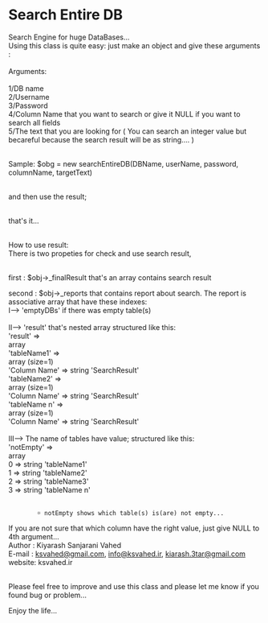 Search Entire DB
===

Search Engine for huge DataBases...<br>
Using this class is quite easy: just make an object and give these arguments :
<br><br>
Arguments:
<br><br>
1/DB name<br>
2/Username<br>
3/Password<br>
4/Column Name that you want to search or give it NULL if you want to search all fields<br>
5/The text that you are looking for ( You can search an integer value but becareful because the search result will be as string.... )<br><br>

Sample: $obg = new searchEntireDB(DBName, userName, password, columnName, targetText)<br><br>

and then use the result;<br><br>

that's it...<br><br>

How to use result:<br>
There is two propeties for check and use search result,<br><br>

first : $obj->_finalResult that's an array contains search result

second : $obj->_reports that contains report about search. The report is associative array that have these indexes:<br>
	I-->   'emptyDBs' if there was empty table(s)<br><br>
	II-->  'result' that's nested array structured like this:<br>
	          		 'result' => <br>
	         		  array <br>
	        			 'tableName1' => <br>
					array (size=1)<br>
					  'Column Name' => string 'SearchResult'<br>
				 'tableName2' => <br>
					array (size=1)<br>
					  'Column Name' => string 'SearchResult'<br>
				 'tableName n' => <br>
					array (size=1)<br>
					  'Column Name' => string 'SearchResult'<br><br>
	III--> The name of tables have value; structured like this:<br>
			 'notEmpty' => <br>
				  array <br>
					 0 => string 'tableName1'<br>
					 1 => string 'tableName2'<br>
					 2 => string 'tableName3'<br>
					 3 => string 'tableName n'<br><br>
         
			☼ notEmpty shows which table(s) is(are) not empty...
			
If you are not sure that which column have the right value, just give NULL to 4th argument...				 <br>
Author : Kiyarash Sanjarani Vahed<br>
E-mail : ksvahed@gmail.com, info@ksvahed.ir, kiarash.3tar@gmail.com<br>
website: ksvahed.ir<br><br>

Please feel free to improve and use this class and please let me know if you found bug or problem...


Enjoy the life...


